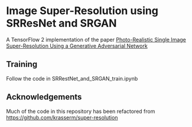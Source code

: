 # Image Super-Resolution using SRResNet and SRGAN

A TensorFlow 2 implementation of the paper [Photo-Realistic Single Image Super-Resolution Using a Generative Adversarial
Network](https://arxiv.org/pdf/1609.04802.pdf)


## Training

Follow the code in SRRestNet_and_SRGAN_train.ipynb

## Acknowledgements

Much of the code in this repository has been refactored from 
https://github.com/krasserm/super-resolution